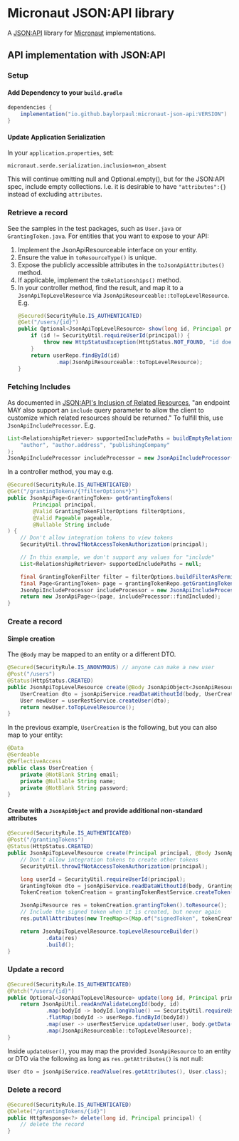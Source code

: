 # Micronaut JSON:API library

A [JSON:API](https://jsonapi.org/) library for [Micronaut](https://micronaut.io/) implementations.

## API implementation with JSON:API

### Setup

#### Add Dependency to your `build.gradle`
```groovy
dependencies {
    implementation("io.github.baylorpaul:micronaut-json-api:VERSION")
}
```

#### Update Application Serialization
In your `application.properties`, set:

	micronaut.serde.serialization.inclusion=non_absent

This will continue omitting null and Optional.empty(), but for the JSON:API spec, include empty collections.
I.e. it is desirable to have `"attributes":{}` instead of excluding `attributes`.

### Retrieve a record

See the samples in the test packages, such as `User.java` or `GrantingToken.java`. For entities that you want to expose to
your API:
1. Implement the JsonApiResourceable interface on your entity.
2. Ensure the value in `toResourceType()` is unique.
3. Expose the publicly accessible attributes in the `toJsonApiAttributes()` method.
4. If applicable, implement the `toRelationships()` method.
5. In your controller method, find the result, and map it to a `JsonApiTopLevelResource` via `JsonApiResourceable::toTopLevelResource`. E.g.
	```java
	@Secured(SecurityRule.IS_AUTHENTICATED)
	@Get("/users/{id}")
	public Optional<JsonApiTopLevelResource> show(long id, Principal principal) {
		if (id != SecurityUtil.requireUserId(principal)) {
			throw new HttpStatusException(HttpStatus.NOT_FOUND, "id does not match the requesting user");
		}
		return userRepo.findById(id)
				.map(JsonApiResourceable::toTopLevelResource);
	}
	```

### Fetching Includes

As documented in [JSON:API's Inclusion of Related Resources](https://jsonapi.org/format/#fetching-includes), "an endpoint MAY also support an `include` query parameter to allow the client to customize which related resources should be returned." 
To fulfill this, use `JsonApiIncludeProcessor`. E.g.
```java
List<RelationshipRetriever> supportedIncludePaths = buildEmptyRelationshipRetrievers(
	"author", "author.address", "publishingCompany"
);
JsonApiIncludeProcessor includeProcessor = new JsonApiIncludeProcessor(includeQueryParameter, supportedIncludePaths);
```
In a controller method, you may e.g.
```java
@Secured(SecurityRule.IS_AUTHENTICATED)
@Get("/grantingTokens/{?filterOptions*}")
public JsonApiPage<GrantingToken> getGrantingTokens(
		Principal principal,
		@Valid GrantingTokenFilterOptions filterOptions,
		@Valid Pageable pageable,
		@Nullable String include
) {
	// Don't allow integration tokens to view tokens
	SecurityUtil.throwIfNotAccessTokenAuthorization(principal);

	// In this example, we don't support any values for "include"
	List<RelationshipRetriever> supportedIncludePaths = null;

	final GrantingTokenFilter filter = filterOptions.buildFilterAsPermitted(principal);
	final Page<GrantingToken> page = grantingTokenRepo.getGrantingTokens(filter, pageable);
	JsonApiIncludeProcessor includeProcessor = new JsonApiIncludeProcessor(include, supportedIncludePaths);
	return new JsonApiPage<>(page, includeProcessor::findIncluded);
}
```

### Create a record

#### Simple creation

The `@Body` may be mapped to an entity or a different DTO.
```java
@Secured(SecurityRule.IS_ANONYMOUS) // anyone can make a new user
@Post("/users")
@Status(HttpStatus.CREATED)
public JsonApiTopLevelResource create(@Body JsonApiObject<JsonApiResource> body) {
	UserCreation dto = jsonApiService.readDataWithoutId(body, UserCreation.class);
	User newUser = userRestService.createUser(dto);
	return newUser.toTopLevelResource();
}
```
In the previous example, `UserCreation` is the following, but you can also map to your entity:
```java
@Data
@Serdeable
@ReflectiveAccess
public class UserCreation {
	private @NotBlank String email;
	private @Nullable String name;
	private @NotBlank String password;
}
```

#### Create with a `JsonApiObject` and provide additional non-standard attributes

```java
@Secured(SecurityRule.IS_AUTHENTICATED)
@Post("/grantingTokens")
@Status(HttpStatus.CREATED)
public JsonApiTopLevelResource create(Principal principal, @Body JsonApiObject<JsonApiResource> body) {
	// Don't allow integration tokens to create other tokens
	SecurityUtil.throwIfNotAccessTokenAuthorization(principal);

	long userId = SecurityUtil.requireUserId(principal);
	GrantingToken dto = jsonApiService.readDataWithoutId(body, GrantingToken.class);
	TokenCreation tokenCreation = grantingTokenRestService.createToken(userId, dto);

	JsonApiResource res = tokenCreation.grantingToken().toResource();
	// Include the signed token when it is created, but never again
	res.putAllAttributes(new TreeMap<>(Map.of("signedToken", tokenCreation.signedToken())));

	return JsonApiTopLevelResource.topLevelResourceBuilder()
			.data(res)
			.build();
}
```

### Update a record

```java
@Secured(SecurityRule.IS_AUTHENTICATED)
@Patch("/users/{id}")
public Optional<JsonApiTopLevelResource> update(long id, Principal principal, @Body JsonApiObject<JsonApiResource> body) {
	return JsonApiUtil.readAndValidateLongId(body, id)
			.map(bodyId -> bodyId.longValue() == SecurityUtil.requireUserId(principal) ? bodyId : null)
			.flatMap(bodyId -> userRepo.findById(bodyId))
			.map(user -> userRestService.updateUser(user, body.getData()))
			.map(JsonApiResourceable::toTopLevelResource);
}
```
Inside `updateUser()`, you may map the provided `JsonApiResource` to an entity or DTO via the following as long as `res.getAttributes()` is not null:
```java
User dto = jsonApiService.readValue(res.getAttributes(), User.class);
```

### Delete a record

```java
@Secured(SecurityRule.IS_AUTHENTICATED)
@Delete("/grantingTokens/{id}")
public HttpResponse<?> delete(long id, Principal principal) {
	// delete the record
}
```
